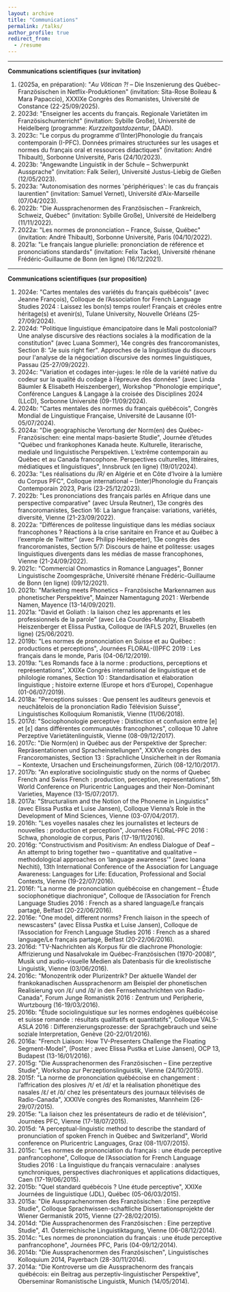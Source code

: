 ```yaml
---
layout: archive
title: "Communications"
permalink: /talks/
author_profile: true
redirect_from:
  - /resume
---
```

---
**Communications scientifiques (sur invitation)**
1. (2025a, en préparation): "<i>Au Vôtican ?!</i> – Die Inszenierung des Québec-Französischen in Netflix-Produktionen" (invitation: Sita-Rose Boileau & Mara Papaccio), XXXIXe Congrès des Romanistes, Université de Constance (22-25/09/2025).
2. 2023d: "Enseigner les accents du français. Regionale Varietäten im Französischunterricht" (invitation: Sybille Große), Université de Heidelberg (programme: <i>Kurzzeitgastdozentur</i>, DAAD).
3. 2023c: "Le corpus du programme d’(Inter)Phonologie du français contemporain (I-PFC). Données primaires structurées sur les usages et normes du français oral et ressources didactiques" (invitation: André Thibault), Sorbonne Université, Paris (24/10/2023).
4. 2023b: "Angewandte Linguistik in der Schule – Schwerpunkt Aussprache" (invitation: Falk Seiler), Université Justus-Liebig de Gießen (12/05/2023).
5. 2023a: "Autonomisation des normes 'périphériques': le cas du français laurentien" (invitation: Samuel Vernet), Université d’Aix-Marseille (07/04/2023).
6. 2022b: "Die Aussprachenormen des Französischen – Frankreich, Schweiz, Québec" (invitation: Sybille Große), Université de Heidelberg (11/11/2022).
7. 2022a: "Les normes de prononciation – France, Suisse, Québec" (invitation: André Thibault), Sorbonne Université, Paris (04/10/2022).
8. 2021a: "Le français langue plurielle: prononciation de référence et prononciations standards" (invitation: Felix Tacke), Université rhénane Frédéric-Guillaume de Bonn (en ligne) (16/12/2021).

---
**Communications scientifiques (sur proposition)**
1. 2024e: "Cartes mentales des variétés du français québécois" (avec Jeanne François), Colloque de l’Association for French Language Studies 2024 : Laissez les bon(s) temps rouler! Français et créoles entre héritage(s) et avenir(s), Tulane University, Nouvelle Orléans (25-27/09/2024).
2. 2024d: "Politique linguistique émancipatoire dans le Mali postcolonial? Une analyse discursive des réactions sociales à la modification de la constitution" (avec Luana Sommer), 14e congrès des francoromanistes, Section 8: "Je suis right fier". Approches de la linguistique du discours pour l'analyse de la négociation discursive des normes linguistiques, Passau (25-27/09/2022).
4. 2024c: "Variation et codages inter-juges: le rôle de la variété native du codeur sur la qualité du codage à l’épreuve des données" (avec Linda Bäumler & Elisabeth Heiszenberger), Workshop "Phonologie empirique", Conférence Langues & Langage à la croisée des Disciplines 2024 (LLcD), Sorbonne Université (09-11/09/2024).
5. 2024b: "Cartes mentales des normes du français québécois", Congrès Mondial de Linguistique Française, Université de Lausanne (01-05/07/2024).
6. 2024a: "Die geographische Verortung der Norm(en) des Québec-Französischen: eine mental maps-basierte Studie", Journée d’études "Québec und frankophones Kanada heute. Kulturelle, literarische, mediale und linguistische Perspektiven. L’extrême contemporain au Québec et au Canada francophone. Perspectives culturelles, littéraires, médiatiques et linguistiques", Innsbruck (en ligne) (19/01/2024).
7. 2023a: "Les réalisations du /R/ en Algérie et en Côte d’Ivoire à la lumière du Corpus PFC", Colloque international – (Inter)Phonologie du Français Contemporain 2023, Paris (23-25/12/2023).
8. 2022b: "Les prononciations des français parlés en Afrique dans une perspective comparative" (avec Ursula Reutner), 13e congrès des francoromanistes, Section 16: La langue française: variations, variétés, diversité, Vienne (21-23/09/2022).
9. 2022a: "Différences de politesse linguistique dans les médias sociaux francophones ? Réactions à la crise sanitaire en France et au Québec à l’exemple de Twitter" (avec Philipp Heidepeter), 13e congrès des francoromanistes, Section 5/7: Discours de haine et politesse: usages linguistiques divergents dans les médias de masse francophones, Vienne (21-24/09/2022).
10. 2021c: "Commercial Onomastics in Romance Languages", Bonner Linguistische Zoomgespräche, Université rhénane Frédéric-Guillaume de Bonn (en ligne) (09/12/2021).
11. 2021b: "Marketing meets Phonetics – Französische Markennamen aus phonetischer Perspektive", Mainzer Namentagung 2021 : Werbende Namen, Mayence (13-14/09/2021).
12. 2021a: "David et Goliath : la liaison chez les apprenants et les professionnels de la parole" (avec Léa Courdès-Murphy, Elisabeth Heiszenberger et Elissa Pustka, Colloque de l’AFLS 2021, Bruxelles (en ligne) (25/06/2021).
13. 2019b: "Les normes de prononciation en Suisse et au Québec : productions et perceptions", Journées FLORAL-(I)PFC 2019 : Les français dans le monde, Paris (04-06/12/2019).
14. 2019a: "Les Romands face à la norme : productions, perceptions et représentations", XXIXe Congrès international de linguistique et de philologie romanes, Section 10 : Standardisation et élaboration linguistique ; histoire externe (Europe et hors d’Europe), Copenhague (01-06/07/2019).
15. 2018a: "Perceptions suisses : Que pensent les auditeurs genevois et neuchâtelois de la prononciation Radio Télévision Suisse", Linguistisches Kolloquium Romanistik, Vienne (11/06/2018).
16. 2017d: "Sociophonologie perceptive : Distinction et confusion entre [e] et [ɛ] dans différentes communautés francophones", colloque 10 Jahre Perzeptive Varietätenlinguistik, Vienne (08-09/12/2017).
17. 2017c: "Die Norm(en) in Québec aus der Perspektive der Sprecher: Repräsentationen und Spracheinstellungen", XXXVe congrès des Francoromanistes, Section 13 : Sprachliche Unsicherheit in der Romania – Kontexte, Ursachen und Erscheinungsformen, Zürich (08-12/10/2017).
18. 2017b: "An explorative sociolinguistic study on the norms of Quebec French and Swiss French : production, perception, representations", 5th World Conference on Pluricentric Languages and their Non-Dominant Varieties, Mayence (13-15/07/2017).
19. 2017a: "Structuralism and the Notion of the Phoneme in Linguistics" (avec Elissa Pustka et Luise Jansen), Colloque Vienna’s Role in the Development of Mind Sciences, Vienne (03-07/04/2017).
20. 2016h: "Les voyelles nasales chez les journalistes et lecteurs de nouvelles : production et perception", Journées FLORaL-PFC 2016 : Schwa, phonologie de corpus, Paris (17-19/11/2016).
21. 2016g: "Constructivism and Positivism: An endless Dialogue of Deaf – An attempt to bring together two – quantitative and qualitative – methodological approaches on ‘language awareness’" (avec Ioana Nechiti), 13th International Conference of the Association for Language Awareness: Languages for Life: Education, Professional and Social Contexts, Vienne (19-22/07/2016).
22. 2016f: "La norme de prononciation québécoise en changement – Étude sociophonétique diachronique", Colloque de l’Association for French Language Studies 2016 : French as a shared language/Le français partagé, Belfast (20-22/06/2016).
23. 2016e: "One model, different norms? French liaison in the speech of newscasters" (avec Elissa Pustka et Luise Jansen), Colloque de l’Association for French Language Studies 2016 : French as a shared language/Le français partagé, Belfast (20-22/06/2016).
24. 2016d: "TV-Nachrichten als Korpus für die diachrone Phonologie: Affrizierung und Nasalvokale im Québec-Französischen (1970-2008)", Musik und audio-visuelle Medien als Datenbasis für die kreolistische Linguistik, Vienne (03/06/2016).
25. 2016c: "Monozentrik oder Plurizentrik? Der aktuelle Wandel der frankokanadischen Aussprachenorm am Beispiel der phonetischen Realisierung von /ɛ̃/ und /ɑ̃/ in den Fernsehnachrichten von Radio-Canada", Forum Junge Romanistik 2016 : Zentrum und Peripherie, Wurtzbourg (16-19/03/2016).
26. 2016b: "Étude sociolinguistique sur les normes endogènes québécoise et suisse romande : résultats qualitatifs et quantitatifs", Colloque VALS-ASLA 2016 : Differenzierungsprozesse: der Sprachgebrauch und seine soziale Interpretation, Genève (20-22/01/2016).
27. 2016a: "French Liaison: How TV-Presenters Challenge the Floating Segment-Model", (Poster ; avec Elissa Pustka et Luise Jansen), OCP 13, Budapest (13-16/01/2016).
28. 2015g: "Die Aussprachenormen des Französischen – Eine perzeptive Studie", Workshop zur Perzeptionslinguistik, Vienne (24/10/2015).
29. 2015f: "La norme de prononciation québécoise en changement : l’affrication des plosives /t/ et /d/ et la réalisation phonétique des nasales /ɛ̃/ et /ɑ̃/ chez les présentateurs des journaux télévisés de Radio-Canada", XXXIVe congrès des Romanistes, Mannheim (26-29/07/2015).
30. 2015e: "La liaison chez les présentateurs de radio et de télévision", Journées PFC, Vienne (17-18/07/2015).
31. 2015d: "A perceptual-linguistic method to describe the standard of pronunciation of spoken French in Québec and Switzerland", World conference on Pluricentric Languages, Graz (08-11/07/2015).
32. 2015c: "Les normes de prononciation du français : une étude perceptive panfrancophone", Colloque de l’Association for French Language Studies 2016 : La linguistique du français vernaculaire : analyses synchroniques, perspectives diachroniques et applications didactiques, Caen (17-19/06/2015).
33. 2015b: "Quel standard québécois ? Une étude perceptive", XXIXe Journées de linguistique (JDL), Québec (05-06/03/2015).
34. 2015a: "Die Aussprachenormen des Französischen : Eine perzeptive Studie", Colloque Sprachwissen-schaftliche Dissertationsprojekte der Wiener Germanistik 2015, Vienne (27-28/02/2015).
35. 2014d: "Die Aussprachenormen des Französischen : Eine perzeptive Studie", 41. Österreichische Linguistiktagung, Vienne (06-08/12/2014).
36. 2014c: "Les normes de prononciation du français : une étude perceptive panfrancophone", Journées PFC, Paris (04-09/12/2014).
37. 2014b: "Die Aussprachenormen des Französischen", Linguistisches Kolloquium 2014, Payerbach (28-30/11/2014).
38. 2014a: "Die Kontroverse um die Aussprachenorm des français québécois: ein Beitrag aus perzeptiv-linguistischer Perspektive", Oberseminar Romanistische Linguistik, Munich (14/05/2014).
